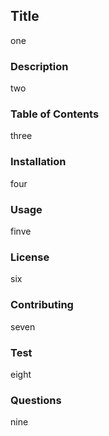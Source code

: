 ## Title
one  
            
### Description
two  
            
### Table of Contents
three
            
### Installation
four
            
### Usage
finve
            
### License
six
            
### Contributing
seven
            
### Test
eight
            
### Questions
nine
            